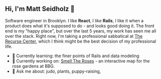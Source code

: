 ## Hi, I'm Matt Seidholz 👋

Software engineer in Brooklyn. I like **React**, I like **Rails**, I like it when a product does what it's supposed to do - and looks good doing it. The front end is my "happy place", but over the last 5 years, my work has seen me all over the stack. Right now, I'm taking a professional sabbatical at [The Recurse Center](https://www.recurse.com/), which I think might be the best decision of my professional life. 
 
- 🌱 Currently learning: the finer points of Rails and data modeling
- 🔭 Currently working on: [Smell The Roses](https://github.com/seinwave/smell-the-roses) - an interactive map for the rose gardens at BBG.
- 💬 Ask me about: judo, plants, puppy-raising, 


